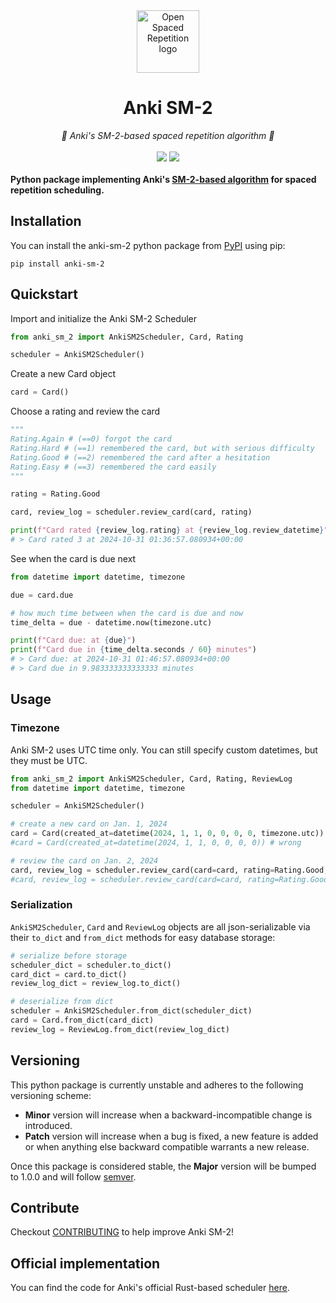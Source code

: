 <div align="center">
  <img src="https://avatars.githubusercontent.com/u/96821265?s=200&v=4" height="100" alt="Open Spaced Repetition logo"/>
</div>
<div align="center">

# Anki SM-2
</div>

<div align="center">
  <em>🌟 Anki's SM-2-based spaced repetition algorithm 🌟</em>
</div>
<br />
<div align="center" style="text-decoration: none;">
    <a href="https://pypi.org/project/anki-sm-2/"><img src="https://img.shields.io/pypi/v/anki-sm-2"></a>
    <a href="https://github.com/open-spaced-repetition/anki-sm-2/blob/main/LICENSE" style="text-decoration: none;"><img src="https://img.shields.io/badge/License-AGPL--3.0-brightgreen.svg"></a>
</div>
<br />

<div align="left">
    <strong>
    Python package implementing Anki's <a href="https://docs.ankiweb.net/deck-options.html#new-cards">SM-2-based algorithm</a> for spaced repetition scheduling.
    </strong>
</div>

## Installation

You can install the anki-sm-2 python package from [PyPI](https://pypi.org/project/anki-sm-2/) using pip:
```
pip install anki-sm-2
```

## Quickstart

Import and initialize the Anki SM-2 Scheduler

```python
from anki_sm_2 import AnkiSM2Scheduler, Card, Rating

scheduler = AnkiSM2Scheduler()
```

Create a new Card object

```python
card = Card()
```

Choose a rating and review the card

```python
"""
Rating.Again # (==0) forgot the card
Rating.Hard # (==1) remembered the card, but with serious difficulty
Rating.Good # (==2) remembered the card after a hesitation
Rating.Easy # (==3) remembered the card easily
"""

rating = Rating.Good

card, review_log = scheduler.review_card(card, rating)

print(f"Card rated {review_log.rating} at {review_log.review_datetime}")
# > Card rated 3 at 2024-10-31 01:36:57.080934+00:00
```

See when the card is due next
```python
from datetime import datetime, timezone

due = card.due

# how much time between when the card is due and now
time_delta = due - datetime.now(timezone.utc)

print(f"Card due: at {due}")
print(f"Card due in {time_delta.seconds / 60} minutes")
# > Card due: at 2024-10-31 01:46:57.080934+00:00
# > Card due in 9.983333333333333 minutes
```

## Usage

### Timezone

Anki SM-2 uses UTC time only. You can still specify custom datetimes, but they must be UTC.

```python
from anki_sm_2 import AnkiSM2Scheduler, Card, Rating, ReviewLog
from datetime import datetime, timezone

scheduler = AnkiSM2Scheduler()

# create a new card on Jan. 1, 2024
card = Card(created_at=datetime(2024, 1, 1, 0, 0, 0, 0, timezone.utc)) # right
#card = Card(created_at=datetime(2024, 1, 1, 0, 0, 0, 0)) # wrong

# review the card on Jan. 2, 2024
card, review_log = scheduler.review_card(card=card, rating=Rating.Good, review_datetime=datetime(2024, 1, 2, 0, 0, 0, 0, timezone.utc)) # right
#card, review_log = scheduler.review_card(card=card, rating=Rating.Good, review_datetime=datetime(2024, 1, 2, 0, 0, 0, 0)) # wrong
```

### Serialization

`AnkiSM2Scheduler`, `Card` and `ReviewLog` objects are all json-serializable via their `to_dict` and `from_dict` methods for easy database storage:
```python
# serialize before storage
scheduler_dict = scheduler.to_dict()
card_dict = card.to_dict()
review_log_dict = review_log.to_dict()

# deserialize from dict
scheduler = AnkiSM2Scheduler.from_dict(scheduler_dict)
card = Card.from_dict(card_dict)
review_log = ReviewLog.from_dict(review_log_dict)
```

## Versioning

This python package is currently unstable and adheres to the following versioning scheme:

- **Minor** version will increase when a backward-incompatible change is introduced.
- **Patch** version will increase when a bug is fixed, a new feature is added or when anything else backward compatible warrants a new release.

Once this package is considered stable, the **Major** version will be bumped to 1.0.0 and will follow [semver](https://semver.org/).

## Contribute

Checkout [CONTRIBUTING](https://github.com/open-spaced-repetition/anki-sm-2/blob/main/CONTRIBUTING.md) to help improve Anki SM-2!

## Official implementation

You can find the code for Anki's official Rust-based scheduler [here](https://github.com/ankitects/anki/tree/main/rslib/src/scheduler).